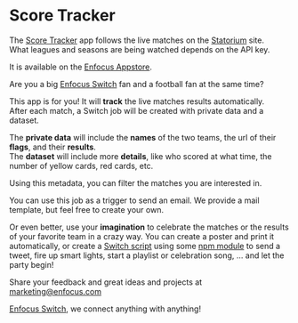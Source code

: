 # Score Tracker

The [Score Tracker](https://www.enfocus.com/en/appstore/product/score-tracker) app follows the live matches on the [Statorium](https://www.statorium.com/) site.  
What leagues and seasons are being watched depends on the API key.

It is available on the [Enfocus Appstore](https://www.enfocus.com/en/appstore/overview).

Are you a big [Enfocus Switch](https://www.enfocus.com/en/switch) fan and a football fan at the same time?

This app is for you! It will **track** the live matches results automatically.  
After each match, a Switch job will be created with private data and a dataset.

The **private data** will include the **names** of the two teams, the url of their **flags**, and their **results**.  
The **dataset** will include more **details**, like who scored at what time, the number of yellow cards, red cards, etc.

Using this metadata, you can filter the matches you are interested in.

You can use this job as a trigger to send an email. We provide a mail template, but feel free to create your own.

Or even better, use your **imagination** to celebrate the matches or the results of your favorite team in a crazy way. You can create a poster and print it automatically, or create a [Switch script](https://www.enfocus.com/en/switch/modules/scripting-module) using some [npm module](https://www.npmjs.com/) to send a tweet, fire up smart lights, start a playlist or celebration song, … and let the party begin!

Share your feedback and great ideas and projects at marketing@enfocus.com

[Enfocus Switch](https://www.enfocus.com/en/switch), we connect anything with anything!
